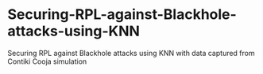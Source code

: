 # Securing-RPL-against-Blackhole-attacks-using-KNN
Securing RPL against Blackhole attacks using KNN with data captured from Contiki Cooja simulation
